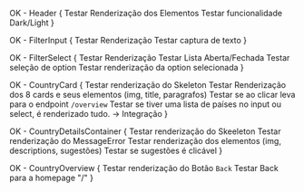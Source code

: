 OK - Header {
  Testar Renderização dos Elementos
  Testar funcionalidade Dark/Light
}

OK - FilterInput {
  Testar Renderização
  Testar captura de texto
}

OK - FilterSelect {
  Testar Renderização
  Testar Lista Aberta/Fechada
  Testar seleção de option
  Testar renderização da option selecionada
}

OK - CountryCard {
  Testar renderização do Skeleton
  Testar Renderização dos 8 cards e seus elementos (img, title, paragrafos)
  Testar se ao clicar leva para o endpoint `/overview`
  Testar se tiver uma lista de países no input ou select, é renderizado tudo.  -> Integração
}

OK - CountryDetailsContainer {
  Testar renderização do Skeeleton
  Testar renderização do MessageError
  Testar renderização dos elementos (img, descriptions, sugestões)
  Testar se sugestões é clicável
}

OK - CountryOverview {
  Testar renderização do Botão `Back`
  Testar Back para a homepage "/"
}